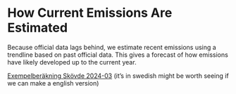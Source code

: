 # How Current Emissions Are Estimated

Because official data lags behind, we estimate recent emissions using a trendline based on past official data. This gives a forecast of how emissions have likely developed up to the current year.

[Exempelberäkning Skövde 2024-03](https://docs.google.com/document/d/1MihysUkfunbV0LjwSUCiGSqWQSo5U03K0RMbRsVBL7U/edit?tab=t.0#heading=h.oqnz3ereclbn) (it’s in swedish might be worth seeing if we can make a english version)
